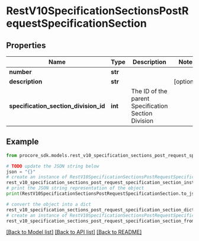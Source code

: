 # RestV10SpecificationSectionsPostRequestSpecificationSection


## Properties

Name | Type | Description | Notes
------------ | ------------- | ------------- | -------------
**number** | **str** |  | 
**description** | **str** |  | [optional] 
**specification_section_division_id** | **int** | The ID of the parent Specification Section Division | 

## Example

```python
from procore_sdk.models.rest_v10_specification_sections_post_request_specification_section import RestV10SpecificationSectionsPostRequestSpecificationSection

# TODO update the JSON string below
json = "{}"
# create an instance of RestV10SpecificationSectionsPostRequestSpecificationSection from a JSON string
rest_v10_specification_sections_post_request_specification_section_instance = RestV10SpecificationSectionsPostRequestSpecificationSection.from_json(json)
# print the JSON string representation of the object
print(RestV10SpecificationSectionsPostRequestSpecificationSection.to_json())

# convert the object into a dict
rest_v10_specification_sections_post_request_specification_section_dict = rest_v10_specification_sections_post_request_specification_section_instance.to_dict()
# create an instance of RestV10SpecificationSectionsPostRequestSpecificationSection from a dict
rest_v10_specification_sections_post_request_specification_section_from_dict = RestV10SpecificationSectionsPostRequestSpecificationSection.from_dict(rest_v10_specification_sections_post_request_specification_section_dict)
```
[[Back to Model list]](../README.md#documentation-for-models) [[Back to API list]](../README.md#documentation-for-api-endpoints) [[Back to README]](../README.md)



